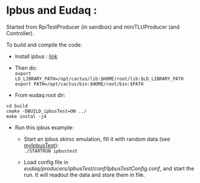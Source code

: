 # Ipbus and Eudaq : 
Started from RpiTestProducer (in sandbox) and miniTLUProducer (and Controller).

To build and compile the code:

 * Install ipbus : [link](https://svnweb.cern.ch/trac/cactus/wiki/uhalQuickTutorial#HowtoInstalltheIPbusSuite)

 * Then do:  
  `export LD_LIBRARY_PATH=/opt/cactus/lib:$HOME/root/lib:$LD_LIBRARY_PATH`  
  `export PATH=/opt/cactus/bin:$HOME/root/bin:$PATH`
  
 * From eudaq root dir:
```
cd build
cmake -DBUILD_ipbusTest=ON ../
make instal -j4
```

  * Run this ipbus example:

    * Start an ipbus skiroc emulation, fill it with random data (see [myIpbusTest](https://github.com/asteencern/ipbus-test)):  
 `./STARTRUN ipbustest`

    * Load config file in *eudaq/producers/ipbusTest/conf/IpbusTestConfig.conf*, and start the run. It will readout the data and store them in file.

